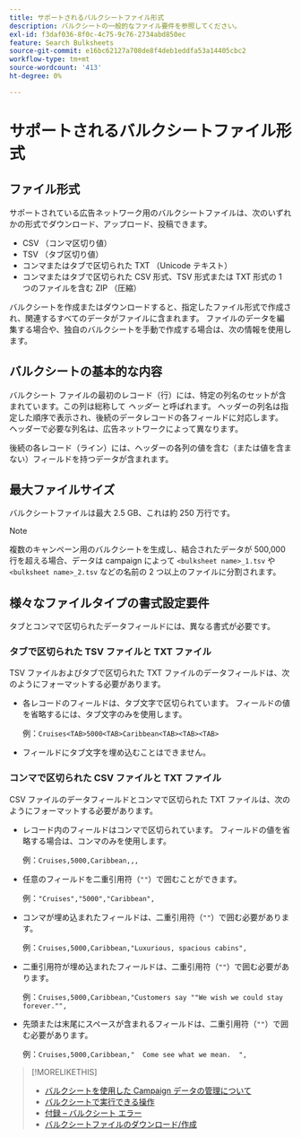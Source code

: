 ```yaml
---
title: サポートされるバルクシートファイル形式
description: バルクシートの一般的なファイル要件を参照してください。
exl-id: f3daf036-8f0c-4c75-9c76-2734abd850ec
feature: Search Bulksheets
source-git-commit: e16bc62127a708de8f4deb1eddfa53a14405cbc2
workflow-type: tm+mt
source-wordcount: '413'
ht-degree: 0%

---
```


# サポートされるバルクシートファイル形式

## ファイル形式

サポートされている広告ネットワーク用のバルクシートファイルは、次のいずれかの形式でダウンロード、アップロード、投稿できます。

* CSV （コンマ区切り値）
* TSV （タブ区切り値）
* コンマまたはタブで区切られた TXT （Unicode テキスト）
* コンマまたはタブで区切られた CSV 形式、TSV 形式または TXT 形式の 1 つのファイルを含む ZIP （圧縮）

バルクシートを作成またはダウンロードすると、指定したファイル形式で作成され、関連するすべてのデータがファイルに含まれます。 ファイルのデータを編集する場合や、独自のバルクシートを手動で作成する場合は、次の情報を使用します。

## バルクシートの基本的な内容

バルクシート ファイルの最初のレコード（行）には、特定の列名のセットが含まれています。この列は総称して <i> ヘッダー </i> と呼ばれます。 ヘッダーの列名は指定した順序で表示され、後続のデータレコードの各フィールドに対応します。 ヘッダーで必要な列名は、広告ネットワークによって異なります。

後続の各レコード（ライン）には、ヘッダーの各列の値を含む（または値を含まない）フィールドを持つデータが含まれます。

## 最大ファイルサイズ

バルクシートファイルは最大 2.5 GB、これは約 250 万行です。

>[!NOTE]
>
>複数のキャンペーン用のバルクシートを生成し、結合されたデータが 500,000 行を超える場合、データは campaign によって `<bulksheet name>_1.tsv` や `<bulksheet name>_2.tsv` などの名前の 2 つ以上のファイルに分割されます。

## 様々なファイルタイプの書式設定要件

タブとコンマで区切られたデータフィールドには、異なる書式が必要です。

### タブで区切られた TSV ファイルと TXT ファイル

TSV ファイルおよびタブで区切られた TXT ファイルのデータフィールドは、次のようにフォーマットする必要があります。

* 各レコードのフィールドは、タブ文字で区切られています。 フィールドの値を省略するには、タブ文字のみを使用します。

  例：`Cruises<TAB>5000<TAB>Caribbean<TAB><TAB><TAB>`

* フィールドにタブ文字を埋め込むことはできません。

### コンマで区切られた CSV ファイルと TXT ファイル

CSV ファイルのデータフィールドとコンマで区切られた TXT ファイルは、次のようにフォーマットする必要があります。

* レコード内のフィールドはコンマで区切られています。 フィールドの値を省略する場合は、コンマのみを使用します。

  例：`Cruises,5000,Caribbean,,,`

* 任意のフィールドを二重引用符（`""`）で囲むことができます。

  例：`"Cruises","5000","Caribbean",`

* コンマが埋め込まれたフィールドは、二重引用符（`""`）で囲む必要があります。

  例：`Cruises,5000,Caribbean,"Luxurious, spacious cabins",`

* 二重引用符が埋め込まれたフィールドは、二重引用符（`""`）で囲む必要があります。

  例：`Cruises,5000,Caribbean,"Customers say ""We wish we could stay forever."",`

* 先頭または末尾にスペースが含まれるフィールドは、二重引用符（`""`）で囲む必要があります。

  例：`Cruises,5000,Caribbean,"  Come see what we mean.  ",`

>[!MORELIKETHIS]
>
>* [ バルクシートを使用した Campaign データの管理について ](../bulksheet-about.md)
>* [ バルクシートで実行できる操作 ](bulksheet-operations.md)
>* [ 付録 – バルクシート エラー ](../bulksheet-errors.md)
>* [ バルクシートファイルのダウンロード/作成 ](../bulksheet-download.md)
